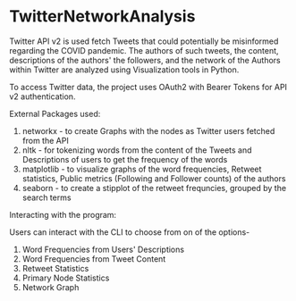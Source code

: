 # TwitterNetworkAnalysis
Twitter API v2 is used fetch Tweets that could potentially be misinformed regarding the COVID pandemic. The authors of such tweets, the content, descriptions of the authors' the  followers, and the network of the Authors within Twitter are analyzed using Visualization tools in Python. 

To access Twitter data, the project uses OAuth2 with Bearer Tokens for API v2 authentication. 

External Packages used:
1. networkx - to create Graphs with the nodes as Twitter users fetched from the API
2. nltk - for tokenizing words from the content of the Tweets and Descriptions of users to get the frequency of the words 
3. matplotlib - to visualize graphs of the word frequencies, Retweet statistics, Public metrics (Following and Follower counts) of the authors
4. seaborn - to create a stipplot of the retweet frequncies, grouped by the search terms

Interacting with the program:

Users can interact with the CLI to choose from on of the options-
1. Word Frequencies from Users' Descriptions 
2. Word Frequencies from Tweet Content
3. Retweet Statistics
4. Primary Node Statistics
5. Network Graph
